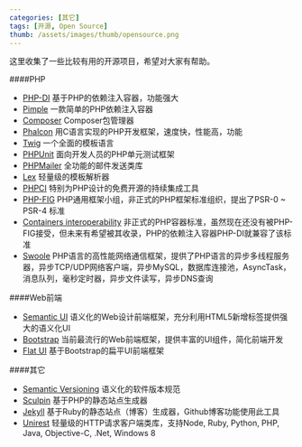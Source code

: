 ```yaml
---
categories: [其它]
tags: [开源, Open Source]
thumb: /assets/images/thumb/opensource.png
---
```


这里收集了一些比较有用的开源项目，希望对大家有帮助。

####PHP

- [PHP-DI](http://php-di.org/) 基于PHP的依赖注入容器，功能强大
- [Pimple](http://pimple.sensiolabs.org/) 一款简单的PHP依赖注入容器
- [Composer](https://getcomposer.org/) Composer包管理器
- [Phalcon](http://phalconphp.com/en/) 用C语言实现的PHP开发框架，速度快，性能高，功能
- [Twig](http://twig.sensiolabs.org/) 一个全面的模板语言
- [PHPUnit](https://phpunit.de/) 面向开发人员的PHP单元测试框架
- [PHPMailer](https://github.com/PHPMailer/PHPMailer) 全功能的邮件发送类库
- [Lex](https://github.com/pyrocms/lex) 轻量级的模板解析器
- [PHPCI](https://www.phptesting.org/) 特别为PHP设计的免费开源的持续集成工具
- [PHP-FIG](http://www.php-fig.org/) PHP通用框架小组，非正式的PHP框架标准组织，提出了PSR-0 ~ PSR-4 标准
- [Containers interoperability](https://github.com/container-interop/container-interop) 非正式的PHP容器标准，虽然现在还没有被PHP-FIG接受，但未来有希望被其收录，PHP的依赖注入容器PHP-DI就兼容了该标准
- [Swoole](http://www.swoole.com/) PHP语言的高性能网络通信框架，提供了PHP语言的异步多线程服务器，异步TCP/UDP网络客户端，异步MySQL，数据库连接池，AsyncTask，消息队列，毫秒定时器，异步文件读写，异步DNS查询


####Web前端

- [Semantic UI](http://semantic-ui.com/) 语义化的Web设计前端框架，充分利用HTML5新增标签提供强大的语义化UI
- [Bootstrap](http://getbootstrap.com/) 当前最流行的Web前端框架，提供丰富的UI组件，简化前端开发
- [Flat UI](http://designmodo.github.io/Flat-UI/) 基于Bootstrap的扁平UI前端框架



####其它

- [Semantic Versioning](http://semver.org/) 语义化的软件版本规范
- [Sculpin](https://sculpin.io/) 基于PHP的静态站点生成器
- [Jekyll](http://jekyllrb.com/) 基于Ruby的静态站点（博客）生成器，Github博客功能使用此工具
- [Unirest](http://unirest.io/) 轻量级的HTTP请求客户端类库，支持Node, Ruby, Python, PHP, Java, Objective-C, .Net, Windows 8
